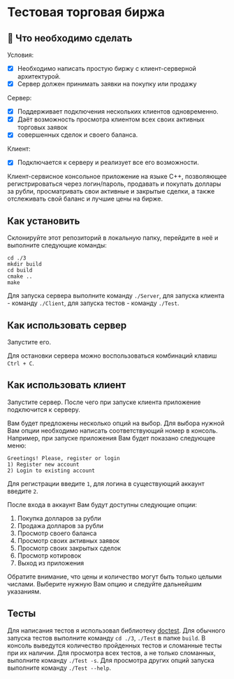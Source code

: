 # Тестовая торговая биржа

## 🔮 Что необходимо сделать

Условия:

-[x] Необходимо написать простую биржу с клиент-серверной архитектурой.
-[x] Сервер должен принимать заявки на покупку или продажу

Сервер:

- [x] Поддерживает подключения нескольких клиентов одновременно.
- [x] Даёт возможность просмотра клиентом всех своих активных торговых заявок
- [x] совершенных сделок и своего баланса.

Клиент:

- [x] Подключается к серверу и реализует все его возможности.



Клиент-сервисное консольное приложение на языке С++, позволяющее регистрироваться через логин/пароль, продавать и покупать доллары за рубли, просматривать свои активные и закрытые сделки, а также отслеживать свой баланс и лучшие цены на бирже.

## Как установить
Склонируйте этот репозиторий в локальную папку, перейдите в неё и выполните следующие команды:
  ```
  cd ./3
  mkdir build
  cd build
  cmake ..
  make
  ```

Для запуска сервера выполните команду `./Server`, для запуска клиента - команду `./Client`, для запуска тестов - команду `./Test`.

## Как использовать сервер
Запустите его.

Для остановки сервера можно воспользоваться комбинаций клавиш `Ctrl + C`.

## Как использовать клиент
Запустите сервер. После чего при запуске клиента приложение подключится к серверу.

Вам будет предложены несколько опций на выбор. Для выбора нужной Вам опции необходимо написать соответствующий номер в консоль. Например, при запуске приложения Вам будет показано следующее меню:

  ```
  Greetings! Please, register or login
  1) Register new account
  2) Login to existing account
  ```

Для регистрации введите `1`, для логина в существующий аккаунт введите `2`.

После входа в аккаунт Вам будут доступны следующие опции:
1) Покупка долларов за рубли
2) Продажа долларов за рубли
3) Просмотр своего баланса
4) Просмотр своих активных заявок
5) Просмотр своих закрытых сделок
6) Просмотр котировок
7) Выход из приложения

Обратите внимание, что цены и количество могут быть только целыми числами.
Выберите нужную Вам опцию и следуйте дальнейшим указаниям.

## Тесты
Для написания тестов я использовал библиотеку [doctest](https://github.com/doctest/doctest). Для обычного запуска тестов выполните команду `cd ./3`,  `./Test` в папке `build`.
В консоль выведутся количество пройденных тестов и сломанные тесты при их наличии. Для просмотра всех тестов, а не только сломанных, выполните команду `./Test -s`. Для просмотра других опций запуска выполните команду `./Test --help`.


